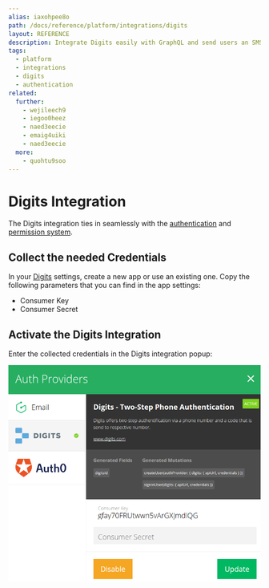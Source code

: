 ```yaml
---
alias: iaxohpee8o
path: /docs/reference/platform/integrations/digits
layout: REFERENCE
description: Integrate Digits easily with GraphQL and send users an SMS confirmation code, which they enter into your app to confirm their identity.
tags:
  - platform
  - integrations
  - digits
  - authentication
related:
  further:
    - wejileech9
    - iegoo0heez
    - naed3eecie
    - emaig4uiki
    - naed3eecie
  more:
    - quohtu9soo
---
```


# Digits Integration

The Digits integration ties in seamlessly with the [authentication](!alias-wejileech9) and [permission system](!alias-iegoo0heez).

## Collect the needed Credentials

In your [Digits](https://get.digits.com/) settings, create a new app or use an existing one. Copy the following parameters that you can find in the app settings:

* Consumer Key
* Consumer Secret

## Activate the Digits Integration

Enter the collected credentials in the Digits integration popup:

![](./digits-credentials.png)
